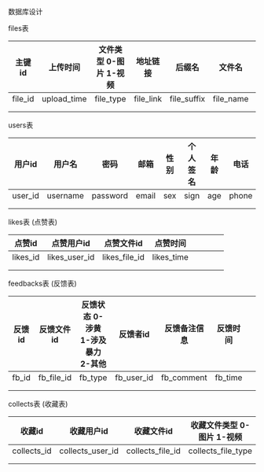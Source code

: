 数据库设计

files表

| 主键id  | 上传时间    | 文件类型 0-图片 1-视频 | 地址链接  | 后缀名      | 文件名    | 所属者上传id 0 | 文件备注    | 点赞总数量 |      | 图片上传地址位置 | 文件浏览量 |      |
| ------- | ----------- | ---------------------- | --------- | ----------- | --------- | -------------- | ----------- | ---------- | ---- | ---------------- | ---------- | ---- |
| file_id | upload_time | file_type              | file_link | file_suffix | file_name | file_user_id   | file_remark | like_count |      | file_address     | file_view  |      |
|         |             |                        |           |             |           |                |             |            |      |                  |            |      |
|         |             |                        |           |             |           |                |             |            |      |                  |            |      |

users表

| 用户id  | 用户名   | 密码     | 邮箱  | 性别 | 个人签名 | 年龄 | 电话  | 头像   | 创建时间    |
| ------- | -------- | -------- | ----- | ---- | -------- | ---- | ----- | ------ | ----------- |
| user_id | username | password | email | sex  | sign     | age  | phone | avatar | create_time |
|         |          |          |       |      |          |      |       |        |             |
|         |          |          |       |      |          |      |       |        |             |

likes表 (点赞表)

| 点赞id   | 点赞用户id    | 点赞文件id    | 点赞时间   |      |      |      |      |
| -------- | ------------- | ------------- | ---------- | ---- | ---- | ---- | ---- |
| likes_id | likes_user_id | likes_file_id | likes_time |      |      |      |      |
|          |               |               |            |      |      |      |      |
|          |               |               |            |      |      |      |      |

feedbacks表 (反馈表)

| 反馈id | 反馈文件 id | 反馈状态 0-涉黄 1-涉及暴力 2-其他 | 反馈者id   | 反馈备注信息 | 反馈时间 |      |      |
| ------ | ----------- | --------------------------------- | ---------- | ------------ | -------- | ---- | ---- |
| fb_id  | fb_file_id  | fb_type                           | fb_user_id | fb_comment   | fb_time  |      |      |
|        |             |                                   |            |              |          |      |      |
|        |             |                                   |            |              |          |      |      |

collects表 (收藏表)

| 收藏id      | 收藏用户id       | 收藏文件id       | 收藏文件类型 0-图片 1-视频 | 收藏时间      |      |      |      |
| ----------- | ---------------- | ---------------- | -------------------------- | ------------- | ---- | ---- | ---- |
| collects_id | collects_user_id | collects_file_id | collects_file_type         | collects_time |      |      |      |
|             |                  |                  |                            |               |      |      |      |
|             |                  |                  |                            |               |      |      |      |

